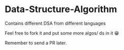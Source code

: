 # Data-Structure-Algorithm

Contains different DSA from different languages

Feel free to fork it and put some more algos/ ds in it 😁

Remember to send a PR later.
